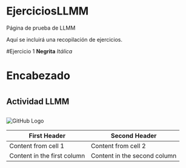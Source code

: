 # EjerciciosLLMM
Página de prueba de LLMM

Aquí se incluirá una recopilación de ejercicios.

#Ejercicio 1
**Negrita**
*Itálica*

# Encabezado <h1> 
  
## Actividad LLMM <h2>
  
 ![GitHub Logo](http://i.stack.imgur.com/e8nZC.gif)

First Header | Second Header
------------ | -------------
Content from cell 1 | Content from cell 2
Content in the first column | Content in the second column
